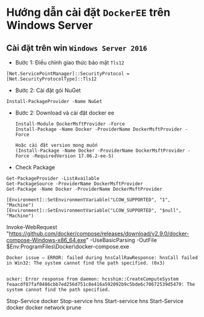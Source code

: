 # Hướng dẫn cài đặt `DockerEE` trên Windows Server

## Cài đặt trên win `Windows Server 2016`

- Bước 1: Điều chỉnh giao thức bảo mật `Tls12`

```
[Net.ServicePointManager]::SecurityProtocol = [Net.SecurityProtocolType]::Tls12
```
- Bước 2: Cài đặt gói NuGet

```
Install-PackageProvider -Name NuGet
```

- Bước 2: Download và cài đặt docker ee

    ```
    Install-Module DockerMsftProvider -Force
    Install-Package -Name Docker -ProviderName DockerMsftProvider -Force

    Hoặc cài đặt version mong muốn
    (Install-Package -Name Docker -ProviderName DockerMsftProvider -Force -RequiredVersion 17.06.2-ee-5)
    ```

- Check Package

```
Get-PackageProvider -ListAvailable
Get-PackageSource -ProviderName DockerMsftProvider
Get-Package -Name Docker -ProviderName DockerMsftProvider

[Environment]::SetEnvironmentVariable("LCOW_SUPPORTED", "1", "Machine")
[Environment]::SetEnvironmentVariable("LCOW_SUPPORTED", "$null", "Machine")
```

Invoke-WebRequest "https://github.com/docker/compose/releases/download/v2.9.0/docker-compose-Windows-x86_64.exe" -UseBasicParsing -OutFile $Env:ProgramFiles\Docker\docker-compose.exe


```
Docker issue – ERROR: failed during hnsCallRawResponse: hnsCall failed in Win32: The system cannot find the path specified. (0x3)


ocker: Error response from daemon: hcsshim::CreateComputeSystem feaacdf87faf0486cbb7ed256d751c8e416a592092b9c5bde6c70672539d5479: The system cannot find the path specified.
```
Stop-Service docker
Stop-service hns
Start-service hns
Start-Service docker
docker network prune